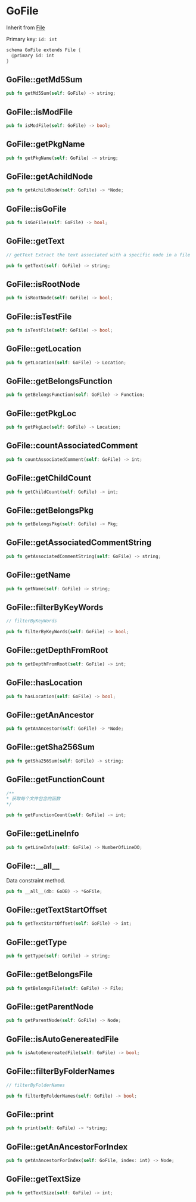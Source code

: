 # GoFile

Inherit from [File](./File.md)

Primary key: `id: int`

```rust
schema GoFile extends File {
  @primary id: int
}
```
## GoFile::getMd5Sum

```rust
pub fn getMd5Sum(self: GoFile) -> string;
```
## GoFile::isModFile

```rust
pub fn isModFile(self: GoFile) -> bool;
```
## GoFile::getPkgName

```rust
pub fn getPkgName(self: GoFile) -> string;
```
## GoFile::getAchildNode

```rust
pub fn getAchildNode(self: GoFile) -> *Node;
```
## GoFile::isGoFile

```rust
pub fn isGoFile(self: GoFile) -> bool;
```
## GoFile::getText

```java
// getText Extract the text associated with a specific node in a file
```
```rust
pub fn getText(self: GoFile) -> string;
```
## GoFile::isRootNode

```rust
pub fn isRootNode(self: GoFile) -> bool;
```
## GoFile::isTestFile

```rust
pub fn isTestFile(self: GoFile) -> bool;
```
## GoFile::getLocation

```rust
pub fn getLocation(self: GoFile) -> Location;
```
## GoFile::getBelongsFunction

```rust
pub fn getBelongsFunction(self: GoFile) -> Function;
```
## GoFile::getPkgLoc

```rust
pub fn getPkgLoc(self: GoFile) -> Location;
```
## GoFile::countAssociatedComment

```rust
pub fn countAssociatedComment(self: GoFile) -> int;
```
## GoFile::getChildCount

```rust
pub fn getChildCount(self: GoFile) -> int;
```
## GoFile::getBelongsPkg

```rust
pub fn getBelongsPkg(self: GoFile) -> Pkg;
```
## GoFile::getAssociatedCommentString

```rust
pub fn getAssociatedCommentString(self: GoFile) -> string;
```
## GoFile::getName

```rust
pub fn getName(self: GoFile) -> string;
```
## GoFile::filterByKeyWords

```java
// filterByKeyWords
```
```rust
pub fn filterByKeyWords(self: GoFile) -> bool;
```
## GoFile::getDepthFromRoot

```rust
pub fn getDepthFromRoot(self: GoFile) -> int;
```
## GoFile::hasLocation

```rust
pub fn hasLocation(self: GoFile) -> bool;
```
## GoFile::getAnAncestor

```rust
pub fn getAnAncestor(self: GoFile) -> *Node;
```
## GoFile::getSha256Sum

```rust
pub fn getSha256Sum(self: GoFile) -> string;
```
## GoFile::getFunctionCount

```java
/**
* 获取每个文件包含的函数
*/
```
```rust
pub fn getFunctionCount(self: GoFile) -> int;
```
## GoFile::getLineInfo

```rust
pub fn getLineInfo(self: GoFile) -> NumberOfLineDO;
```
## GoFile::\_\_all\_\_

Data constraint method.

```rust
pub fn __all__(db: GoDB) -> *GoFile;
```
## GoFile::getTextStartOffset

```rust
pub fn getTextStartOffset(self: GoFile) -> int;
```
## GoFile::getType

```rust
pub fn getType(self: GoFile) -> string;
```
## GoFile::getBelongsFile

```rust
pub fn getBelongsFile(self: GoFile) -> File;
```
## GoFile::getParentNode

```rust
pub fn getParentNode(self: GoFile) -> Node;
```
## GoFile::isAutoGenereatedFile

```rust
pub fn isAutoGenereatedFile(self: GoFile) -> bool;
```
## GoFile::filterByFolderNames

```java
// filterByFolderNames
```
```rust
pub fn filterByFolderNames(self: GoFile) -> bool;
```
## GoFile::print

```rust
pub fn print(self: GoFile) -> *string;
```
## GoFile::getAnAncestorForIndex

```rust
pub fn getAnAncestorForIndex(self: GoFile, index: int) -> Node;
```
## GoFile::getTextSize

```rust
pub fn getTextSize(self: GoFile) -> int;
```
